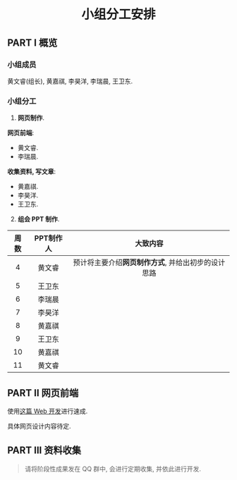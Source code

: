 # <p align="center">小组分工安排</p>

## PART I 概览

### 小组成员

黄文睿(组长), 黄嘉祺, 李昊洋, 李瑞晨, 王卫东.

### 小组分工

1. **网页制作**.

**网页前端**:

- 黄文睿.
- 李瑞晨.

**收集资料, 写文章**:

- 黄嘉祺.
- 李昊洋.
- 王卫东.

2. **组会 PPT 制作**.

|周数|PPT制作人|大致内容
|:-:|:-:|:-:|
|4|黄文睿|预计将主要介绍**网页制作方式**, 并给出初步的设计思路|
|5|王卫东||
|6|李瑞晨||
|7|李昊洋||
|8|黄嘉祺||
|9|王卫东||
|10|黄嘉祺||
|11|黄文睿||

## PART II 网页前端

使用[这篇 Web 开发](https://csdiy.wiki/Web%E5%BC%80%E5%8F%91/mitweb/)进行速成.

具体网页设计内容待定.

## PART III 资料收集

> 请将阶段性成果发在 QQ 群中, 会进行定期收集, 并依此进行开发.